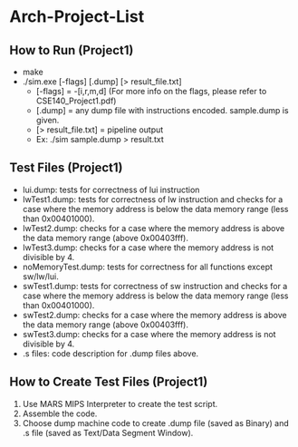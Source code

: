 # Arch-Project-List
## How to Run (Project1)
* make
* ./sim.exe [-flags] [.dump] [> result_file.txt]
  * [-flags] = -[i,r,m,d] (For more info on the flags, please refer to CSE140_Project1.pdf)
  * [.dump] = any dump file with instructions encoded. sample.dump is given.
  * [> result_file.txt] = pipeline output
  * Ex: ./sim sample.dump > result.txt

## Test Files (Project1)
* lui.dump: tests for correctness of lui instruction
* lwTest1.dump: tests for correctness of lw instruction and checks for a case where the memory address is below the data memory range (less than 0x00401000).
* lwTest2.dump: checks for a case where the memory address is above the data memory range (above 0x00403fff).
* lwTest3.dump: checks for a case where the memory address is not divisible by 4.
* noMemoryTest.dump: tests for correctness for all functions except sw/lw/lui.
* swTest1.dump: tests for correctness of sw instruction and checks for a case where the memory address is below the data memory range (less than 0x00401000).
* swTest2.dump: checks for a case where the memory address is above the data memory range (above 0x00403fff).
* swTest3.dump: checks for a case where the memory address is not divisible by 4.
* .s files: code description for .dump files above.

## How to Create Test Files (Project1)
1) Use MARS MIPS Interpreter to create the test script.
2) Assemble the code.
3) Choose dump machine code to create .dump file (saved as Binary) and .s file (saved as Text/Data Segment Window).